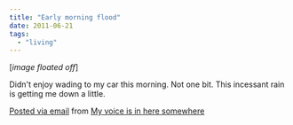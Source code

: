 ```yaml
---
title: "Early morning flood"
date: 2011-06-21
tags:
  - "living"
---
```


[_image floated off_]

Didn't enjoy wading to my car this morning. Not one bit. This incessant rain is getting me down a little.

[Posted via email](http://posterous.com) from [My voice is in here somewhere](http://madbaker.posterous.com/early-morning-flood)
